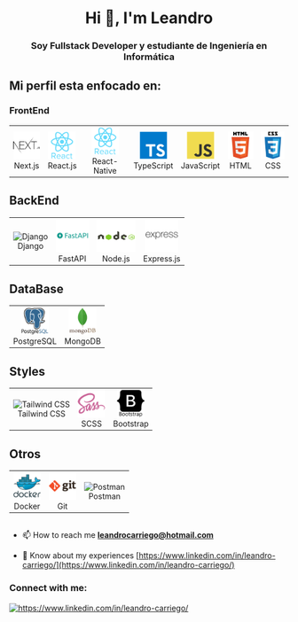 <h1 align="center">Hi 👋, I'm Leandro</h1>
<h3 align="center">Soy Fullstack Developer y estudiante de Ingeniería en Informática</h3>



## Mi perfil esta enfocado en: 

### FrontEnd

<table rules="none" border="0" cellspacing="0" cellpadding="0">
  <tr>
    <td align="center">
      <img src="https://raw.githubusercontent.com/devicons/devicon/master/icons/nextjs/nextjs-original-wordmark.svg" alt="Next.js" width="50" height="50"><br>
      Next.js
    </td>
    <td align="center">
      <img src="https://raw.githubusercontent.com/devicons/devicon/master/icons/react/react-original-wordmark.svg" alt="React.js" width="50" height="50"><br>
      React.js
    </td>
    <td align="center">
      <img src="https://raw.githubusercontent.com/devicons/devicon/master/icons/react/react-original-wordmark.svg" alt="React-Native" width="50" height="50"><br>
      React-Native
    </td>
    <td align="center">
      <img src="https://raw.githubusercontent.com/devicons/devicon/master/icons/typescript/typescript-original.svg" alt="TypeScript" width="50" height="50"><br>
      TypeScript
    </td>
    <td align="center">
      <img src="https://raw.githubusercontent.com/devicons/devicon/master/icons/javascript/javascript-original.svg" alt="JavaScript" width="50" height="50"><br>
      JavaScript
    </td>
    <td align="center">
      <img src="https://raw.githubusercontent.com/devicons/devicon/master/icons/html5/html5-original-wordmark.svg" alt="HTML" width="50" height="50"><br>
      HTML
    </td>
    <td align="center">
      <img src="https://raw.githubusercontent.com/devicons/devicon/master/icons/css3/css3-original-wordmark.svg" alt="CSS" width="50" height="50"><br>
      CSS
    </td>
  </tr>
</table>

## BackEnd
<table>
  <tr>
    <td align="center" style="border: none;">
      <img src="https://static.djangoproject.com/img/logos/django-logo-negative.svg" alt="Django" width="60" height="60">
      <br>Django
    </td>
    <td align="center" style="border: none;">
      <img src="https://raw.githubusercontent.com/devicons/devicon/master/icons/fastapi/fastapi-original-wordmark.svg" alt="FastAPI" width="60" height="60">
      <br>FastAPI
    </td>
    <td align="center" style="border: none;">
      <img src="https://raw.githubusercontent.com/devicons/devicon/master/icons/nodejs/nodejs-original-wordmark.svg" alt="Node.js" width="70" height="60">
      <br>Node.js
    </td>
    <td align="center" style="border: none;">
      <img src="https://raw.githubusercontent.com/devicons/devicon/master/icons/express/express-original-wordmark.svg" alt="FastAPI" width="60" height="60">
      <br>Express.js
    </td>
  </tr>
</table>

## DataBase

<table>
  <tr>
    <td align="center" style="border: none;">
      <img src="https://raw.githubusercontent.com/devicons/devicon/master/icons/postgresql/postgresql-original-wordmark.svg" alt="PostgreSQL" width="50" height="50">
      <br>PostgreSQL
    </td>
    <td align="center" style="border: none;">
      <img src="https://raw.githubusercontent.com/devicons/devicon/master/icons/mongodb/mongodb-original-wordmark.svg" alt="MongoDB" width="50" height="50">
      <br>MongoDB
    </td>
  </tr>
</table>

## Styles

<table>
  <tr>
    <td align="center" style="border: none;">
      <img src="https://avatars.githubusercontent.com/u/67109815?s=280&v=4" alt="Tailwind CSS" width="50" >
      <br>Tailwind CSS
    </td>
     <td align="center" style="border: none;">
      <img src="https://raw.githubusercontent.com/devicons/devicon/master/icons/sass/sass-original.svg" alt="SCSS" width="50" height="50">
      <br>SCSS
    </td>
    <td align="center" style="border: none;">
      <img src="https://raw.githubusercontent.com/devicons/devicon/master/icons/bootstrap/bootstrap-plain-wordmark.svg" alt="Bootstrap" width="50" height="50">
      <br>Bootstrap
    </td>
  </tr>
</table>

## Otros
<table>
  <tr>
    <td align="center" style="border: none;">
      <img src="https://raw.githubusercontent.com/devicons/devicon/master/icons/docker/docker-original-wordmark.svg" alt="Docker" width="50" height="50">
      <br>Docker
    </td>
    <td align="center" style="border: none;">
  <img src="https://raw.githubusercontent.com/devicons/devicon/master/icons/git/git-original-wordmark.svg" alt="Git" width="50" height="50">
  <br>Git
</td>
<td align="center" style="border: none;">
  <img src="https://www.svgrepo.com/show/354202/postman-icon.svg" alt="Postman" width="50" height="50">
  <br>Postman
</td>

  </tr>
</table>

##

- 📫 How to reach me **leandrocarriego@hotmail.com**

- 📄 Know about my experiences [https://www.linkedin.com/in/leandro-carriego/](https://www.linkedin.com/in/leandro-carriego/)

<h3 align="left">Connect with me:</h3>
<p align="left">
<a href="https://linkedin.com/in/https://www.linkedin.com/in/leandro-carriego/" target="blank"><img align="center" src="https://raw.githubusercontent.com/rahuldkjain/github-profile-readme-generator/master/src/images/icons/Social/linked-in-alt.svg" alt="https://www.linkedin.com/in/leandro-carriego/" height="30" width="40" /></a>
</p>

